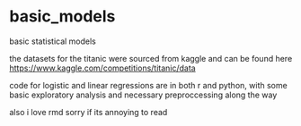 # basic_models
basic statistical models

the datasets for the titanic were sourced from kaggle and can be found here https://www.kaggle.com/competitions/titanic/data

code for logistic and linear regressions are in both r and python, with some basic exploratory analysis and necessary preproccessing along the way

also i love rmd sorry if its annoying to read
